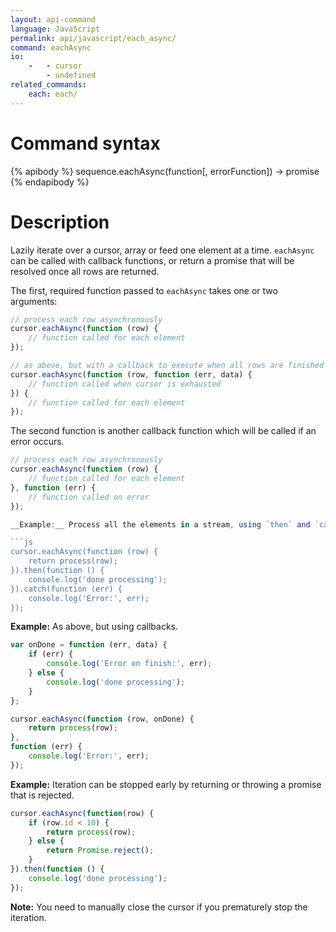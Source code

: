 ```yaml
---
layout: api-command
language: JavaScript
permalink: api/javascript/each_async/
command: eachAsync
io:
    -   - cursor
        - undefined
related_commands:
    each: each/
---
```


# Command syntax #

{% apibody %}
sequence.eachAsync(function[, errorFunction]) &rarr; promise
{% endapibody %}

# Description #

Lazily iterate over a cursor, array or feed one element at a time. `eachAsync` can be called with callback functions, or return a promise that will be resolved once all rows are returned.

The first, required function passed to `eachAsync` takes one or two arguments:

```js
// process each row asynchronously
cursor.eachAsync(function (row) {
    // function called for each element
});

// as above, but with a callback to execute when all rows are finished
cursor.eachAsync(function (row, function (err, data) {
    // function called when cursor is exhausted
}) {
    // function called for each element
});
```

The second function is another callback function which will be called if an error occurs.

```js
// process each row asynchronously
cursor.eachAsync(function (row) {
    // function called for each element
}, function (err) {
    // function called on error
});

__Example:__ Process all the elements in a stream, using `then` and `catch` for handling the end of the strem and any errors.

```js
cursor.eachAsync(function (row) {
    return process(row);
}).then(function () {
    console.log('done processing'); 
}).catch(function (err) {
    console.log('Error:', err);
});
```

__Example:__ As above, but using callbacks.

```js
var onDone = function (err, data) {
    if (err) {
        console.log('Error on finish:', err);
    } else {
        console.log('done processing');
    }
};

cursor.eachAsync(function (row, onDone) {
    return process(row);
},
function (err) {
    console.log('Error:', err);
});
```

__Example:__ Iteration can be stopped early by returning or throwing a promise that is rejected.

```js
cursor.eachAsync(function(row) {
    if (row.id < 10) {
        return process(row);
    } else {
        return Promise.reject();
    }
}).then(function () {
    console.log('done processing'); 
});
```

__Note:__ You need to manually close the cursor if you prematurely stop the iteration.
